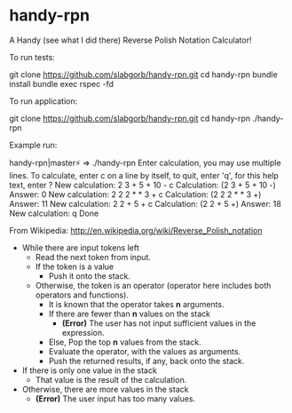 # handy-rpn

A Handy (see what I did there) Reverse Polish Notation Calculator!



To run tests:

   git clone https://github.com/slabgorb/handy-rpn.git
   cd handy-rpn
   bundle install
   bundle exec rspec -fd

To run application:

   git clone https://github.com/slabgorb/handy-rpn.git
   cd handy-rpn
   ./handy-rpn


Example run:

  handy-rpn|master⚡ ⇒ ./handy-rpn
      Enter calculation, you may use multiple lines.
      To calculate, enter c on a line by itself,
      to quit, enter 'q',
      for this help text, enter ?
  New calculation:
  2 3 + 5 + 10 -
  c
  Calculation: (2 3 + 5 + 10 -) Answer: 0
  New calculation:
  2 2 2 * * 3 +
  c
  Calculation: (2 2 2 * * 3 +) Answer: 11
  New calculation:
  2
  2
  +
  5
  +
  c
  Calculation: (2 2 + 5 +) Answer: 18
  New calculation:
  q
  Done

From Wikipedia: http://en.wikipedia.org/wiki/Reverse_Polish_notation

*   While there are input tokens left
    *   Read the next token from input.
    *   If the token is a value
        *   Push it onto the stack.
    *   Otherwise, the token is an operator (operator here includes both operators and functions).
        *   It is known that the operator takes **n** arguments.
        *   If there are fewer than **n** values on the stack
            *   **(Error)** The user has not input sufficient values in the expression.
        *   Else, Pop the top **n** values from the stack.
        *   Evaluate the operator, with the values as arguments.
        *   Push the returned results, if any, back onto the stack.
*   If there is only one value in the stack
    *   That value is the result of the calculation.
*   Otherwise, there are more values in the stack
    *   **(Error)** The user input has too many values.
